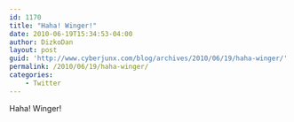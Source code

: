 ```yaml
---
id: 1170
title: "Haha! Winger!"
date: 2010-06-19T15:34:53-04:00
author: DizkoDan
layout: post
guid: 'http://www.cyberjunx.com/blog/archives/2010/06/19/haha-winger/'
permalink: /2010/06/19/haha-winger/
categories:
    - Twitter
---
```


Haha! Winger!